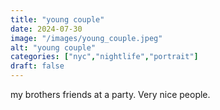 ```yaml
---
title: "young couple"
date: 2024-07-30
image: "/images/young_couple.jpeg"
alt: "young couple"
categories: ["nyc","nightlife","portrait"]
draft: false
---
```


my brothers friends at a party. Very nice people.